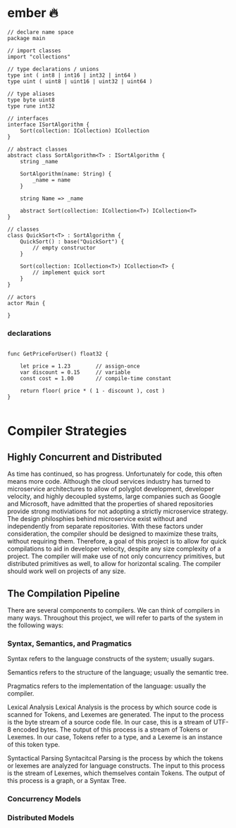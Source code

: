 # ember 🔥

```
// declare name space
package main

// import classes
import "collections"

// type declarations / unions
type int ( int8 | int16 | int32 | int64 )
type uint ( uint8 | uint16 | uint32 | uint64 )

// type aliases
type byte uint8
type rune int32

// interfaces
interface ISortAlgorithm {
    Sort(collection: ICollection) ICollection 
}

// abstract classes 
abstract class SortAlgorithm<T> : ISortAlgorithm {
    string _name

    SortAlgorithm(name: String) {
        _name = name
    }

    string Name => _name

    abstract Sort(collection: ICollection<T>) ICollection<T>
}

// classes
class QuickSort<T> : SortAlgorithm {
    QuickSort() : base("QuickSort") {
        // empty constructor
    } 

    Sort(collection: ICollection<T>) ICollection<T> {
        // implement quick sort
    }
}

// actors
actor Main {

}
```



### declarations

```

func GetPriceForUser() float32 {

    let price = 1.23        // assign-once 
    var discount = 0.15     // variable
    const cost = 1.00       // compile-time constant

    return floor( price * ( 1 - discount ), cost )
}


```

# Compiler Strategies

## Highly Concurrent and Distributed

As time has continued, so has progress. Unfortunately for code, this often means more code. Although the cloud services industry has turned to microservice architectures to allow of polyglot development, developer velocity, and highly decoupled systems, large companies such as Google and Microsoft, have admitted that the properties of shared repositories provide strong motiviations for not adopting a strictly microservice strategy. The design philosphies behind microservice exist without and independently from separate repositories. With these factors under consideration, the compiler should be designed to maximize these traits, without requiring them. Therefore, a goal of this project is to allow for quick compilations to aid in developer velocity, despite any size complexity of a project. The compiler will make use of not only concurrency primitives, but distributed primitives as well, to allow for horizontal scaling. The compiler should work well on projects of any size.

## The Compilation Pipeline

There are several components to compilers. We can think of compilers in many ways. Throughout this project, we will refer to parts of the system in the following ways:

### Syntax, Semantics, and Pragmatics

Syntax refers to the language constructs of the system; usually sugars.

Semantics refers to the structure of the language; usually the semantic tree. 

Pragmatics refers to the implementation of the language: usually the compiler.


Lexical Analysis
Lexical Analysis is the process by which source code is scanned for Tokens, and Lexemes are generated. The input to the process is the byte stream of a source code file. In our case, this is a stream of UTF-8 encoded bytes. The output of this process is a stream of Tokens or Lexemes. In our case, Tokens refer to a type, and a Lexeme is an instance of this token type.

Syntactical Parsing
Syntacitcal Parsing is the process by which the tokens or lexemes are analyzed for language constructs. The input to this process is the stream of Lexemes, which themselves contain Tokens. The output of this process is a graph, or a Syntax Tree.

### Concurrency Models

### Distributed Models
